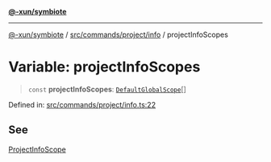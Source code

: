 [**@-xun/symbiote**](../../../../../README.md)

***

[@-xun/symbiote](../../../../../README.md) / [src/commands/project/info](../README.md) / projectInfoScopes

# Variable: projectInfoScopes

> `const` **projectInfoScopes**: [`DefaultGlobalScope`](../../../../configure/enumerations/DefaultGlobalScope.md)[]

Defined in: [src/commands/project/info.ts:22](https://github.com/Xunnamius/symbiote/blob/03c423f753693df61565a1f49d80cc0f6cc503f1/src/commands/project/info.ts#L22)

## See

[ProjectInfoScope](../../../../configure/enumerations/DefaultGlobalScope.md)
